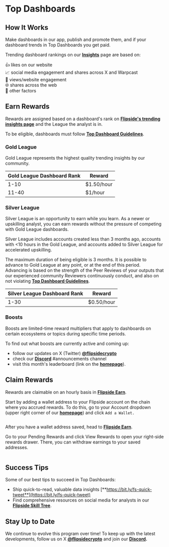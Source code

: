 # Top Dashboards

## How It Works

Make dashboards in our app, publish and promote them, and if your dashboard trends in Top Dashboards you get paid.

Trending dashboard rankings on our [**Insights**](https://flipsidecrypto.xyz/insights/dashboards) page are based on:

👍 likes on our website\
📈 social media engagement and shares across X and Warpcast\
👀 views/website engagement\
🌐 shares across the web\
🤫 other factors

## Earn Rewards

Rewards are assigned based on a dashboard's rank on [**Flipside's trending insights page**](https://flipsidecrypto.xyz/insights/dashboards) and the League the analyst is in.

To be eligible, dashboards must follow [**Top Dashboard Guidelines**](https://docs.flipsidecrypto.xyz/earn/analyst-rewards/top-dashboards/top-dashboard-guidelines).

### Gold League

Gold League represents the highest quality trending insights by our community.&#x20;

| Gold League Dashboard Rank | Reward     |
| -------------------------- | ---------- |
| 1-10                       | $1.50/hour |
| 11-40                      | $1/hour    |

### Silver League

Silver League is an opportunity to earn while you learn. As a newer or upskilling analyst, you can earn rewards without the pressure of competing with Gold League dashboards.&#x20;

Silver League includes accounts created less than 3 months ago, accounts with <10 hours in the Gold League, and accounts added to Silver League for accelerated upskilling.&#x20;

The maximum duration of being eligible is 3 months. It is possible to advance to Gold League at any point, or at the end of this period. Advancing is based on the strength of the Peer Reviews of your outputs that our experienced community Reviewers continuously conduct, and also on not violating [**Top Dashboard Guidelines**](https://docs.flipsidecrypto.xyz/earn/analyst-rewards/top-dashboards/top-dashboard-guidelines).

| Silver League Dashboard Rank | Reward     |
| ---------------------------- | ---------- |
| 1-30                         | $0.50/hour |

### Boosts

Boosts are limited-time reward multipliers that apply to dashboards on certain ecosystems or topics during specific time periods.&#x20;

To find out what boosts are currently active and coming up:&#x20;

* follow our updates on X (Twitter) [**@flipsidecrypto**](https://twitter.com/flipsidecrypto)
* check our [**Discord**](https://discord.gg/flipside) #announcements channel
* visit this month's leaderboard (link on the [**homepage**](https://flipsidecrypto.xyz/)).

## Claim Rewards

Rewards are claimable on an hourly basis in [**Flipside Earn**](../../../choose-your-flipside-plan/).&#x20;

Start by adding a wallet address to your Flipside account on the chain where you accrued rewards. To do this, go to your Account dropdown (upper right corner of our [**homepage**](https://flipsidecrypto.xyz/)) and click `Add a Wallet.`

<figure><img src="../../../.gitbook/assets/Screenshot 2024-06-27 at 4.31.37 PM.png" alt=""><figcaption></figcaption></figure>

After you have a wallet address saved, head to [**Flipside Earn**](../../../choose-your-flipside-plan/).&#x20;

Go to your Pending Rewards and click View Rewards to open your right-side rewards drawer. There, you can withdraw earnings to your saved addresses.

<figure><img src="../../../.gitbook/assets/Screenshot 2024-06-27 at 4.27.24 PM.png" alt=""><figcaption></figcaption></figure>

## Success Tips

Some of our best tips to succeed in Top Dashboards:

* Ship quick-to-read, valuable data insights [**https://bit.ly/fs-quick-tweet**](https://bit.ly/fs-quick-tweet)
* Find comprehensive resources on social media for analysts in our [**Flipside Skill Tree**](https://teamflipside.notion.site/Flipside-Crypto-Skill-Tree-07ba97789c8e4ffc96634369c5e684b6?p=33955bb351f84271a39ede0c6a0ea0e9\&pm=c).

## Stay Up to Date

We continue to evolve this program over time! To keep up with the latest developments, follow us on X [**@flipsidecrypto**](https://twitter.com/flipsidecrypto) and join our [**Discord**](https://discord.gg/flipside)**.**
